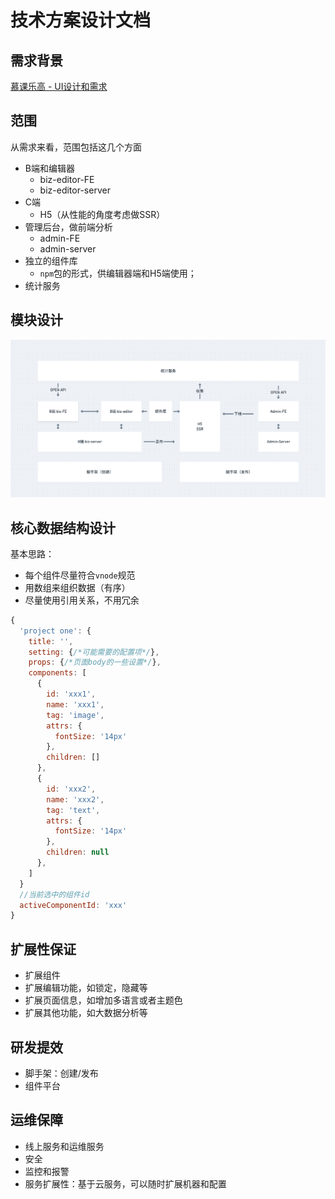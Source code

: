# 技术方案设计文档
## 需求背景

[慕课乐高 - UI设计和需求](https://www.yuque.com/books/share/af79538c-09eb-4ddd-bfb7-599816c233bf)

## 范围
从需求来看，范围包括这几个方面
- B端和编辑器
  - biz-editor-FE
  - biz-editor-server
- C端
  - H5（从性能的角度考虑做SSR）
- 管理后台，做前端分析
  - admin-FE
  - admin-server
- 独立的组件库
  - `npm`包的形式，供编辑器端和H5端使用；
- 统计服务

## 模块设计

![模块关系示意图](./images/模块关系图.jpg)


## 核心数据结构设计
基本思路：
- 每个组件尽量符合`vnode`规范
- 用数组来组织数据（有序）
- 尽量使用引用关系，不用冗余

```javascript
{
  'project one': {
    title: '',
    setting: {/*可能需要的配置项*/},
    props: {/*页面body的一些设置*/},
    components: [
      {
        id: 'xxx1',
        name: 'xxx1',
        tag: 'image',
        attrs: {
          fontSize: '14px'
        },
        children: []
      },
      {
        id: 'xxx2',
        name: 'xxx2',
        tag: 'text',
        attrs: {
          fontSize: '14px'
        },
        children: null
      },
    ]
  }
  //当前选中的组件id
  activeComponentId: 'xxx'
}
```

## 扩展性保证
- 扩展组件
- 扩展编辑功能，如锁定，隐藏等
- 扩展页面信息，如增加多语言或者主题色
- 扩展其他功能，如大数据分析等
  

## 研发提效
- 脚手架：创建/发布
- 组件平台


## 运维保障
- 线上服务和运维服务
- 安全
- 监控和报警
- 服务扩展性：基于云服务，可以随时扩展机器和配置



